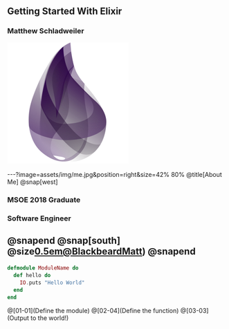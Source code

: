 ## Getting Started With Elixir
### Matthew Schladweiler
![Logo](assets/img/elixir_logo.png)

---?image=assets/img/me.jpg&position=right&size=42% 80% @title[About Me]
@snap[west]
### MSOE 2018 Graduate
### Software Engineer
@snapend
@snap[south] @size[0.5em](@fagithub)[@BlackbeardMatt](https://github.com/BlackbeardMatt)) @snapend
---
```elixir
defmodule ModuleName do
  def hello do
    IO.puts "Hello World"
  end
end
```
@[01-01](Define the module)
@[02-04](Define the function)
@[03-03](Output to the world!)

